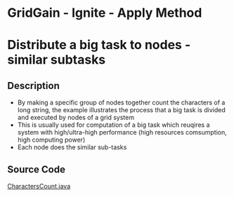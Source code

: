# GridGain - Ignite - Apply Method
# Distribute a big task to nodes - similar subtasks

## Description
- By making a specific group of nodes together count the characters of a long string, the example illustrates the process that a big task is divided and executed by nodes of a grid system
- This is usually used for computation of a big task which reuqires a system with high/ultra-high performance (high resources comsumption, high computing power)
- Each node does the similar sub-tasks

## Source Code
[CharactersCount.java](../application-examples/CharactersCount.java)

